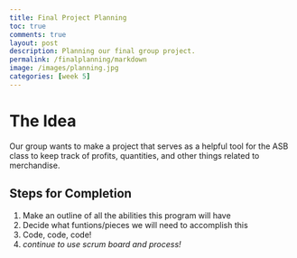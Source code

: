 ```yaml
---
title: Final Project Planning
toc: true
comments: true
layout: post
description: Planning our final group project.
permalink: /finalplanning/markdown
image: /images/planning.jpg
categories: [week 5]
---
```


# The Idea

Our group wants to make a project that serves as a helpful tool for the ASB class to keep track of profits, quantities, and other things related to merchandise. 

## Steps for Completion
1. Make an outline of all the abilities this program will have
2. Decide what funtions/pieces we will need to accomplish this
3. Code, code, code!
4. *continue to use scrum board and process!*